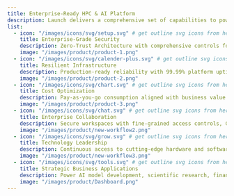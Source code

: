 ```yaml
---
title: Enterprise-Ready HPC & AI Platform
description: Launch delivers a comprehensive set of capabilities to power your most demanding AI and high-performance computing workloads.
list:
  - icon: "/images/icons/svg/setup.svg" # get outline svg icons from here - https://www.svgrepo.com/vectors/security/outlined/
    title: Enterprise-Grade Security
    description: Zero-Trust Architecture with comprehensive controls for regulated environments, supporting GDPR, HIPAA, SOC 2, and industry-specific frameworks.
    image: "/images/product/product-1.png"
  - icon: "/images/icons/svg/calender-plus.svg" # get outline svg icons from here - https://www.svgrepo.com/vectors/security/outlined/
    title: Resilient Infrastructure
    description: Production-ready reliability with 99.99% platform uptime, multi-region deployment, and automated failover capabilities for mission-critical applications.
    image: "/images/product/product-2.png"
  - icon: "/images/icons/svg/chart.svg" # get outline svg icons from here - https://www.svgrepo.com/vectors/security/outlined/
    title: Cost Optimization
    description: Pay-as-you-go consumption aligned with business value delivery, with resource forecasting and cost attribution by project, team, or application.
    image: "/images/product/product-3.png"
  - icon: "/images/icons/svg/chat.svg" # get outline svg icons from here - https://www.svgrepo.com/vectors/security/outlined/
    title: Enterprise Collaboration
    description: Secure workspaces with fine-grained access controls, Git integration, artifact management, and built-in knowledge sharing features.
    image: "/images/product/new-workflow2.png"
  - icon: "/images/icons/svg/grow.svg" # get outline svg icons from here - https://www.svgrepo.com/vectors/security/outlined/
    title: Technology Leadership
    description: Continuous access to cutting-edge hardware and software innovations, including direct integration with NVIDIA DGX Cloud for AI supercomputing.
    image: "/images/product/new-workflow3.png"
  - icon: "/images/icons/svg/tools.svg" # get outline svg icons from here - https://www.svgrepo.com/vectors/security/outlined/
    title: Strategic Business Applications
    description: Power AI model development, scientific research, financial modeling, and enterprise data analytics with optimized infrastructure and workflows.
    image: "/images/product/Dashboard.png"
---
```

